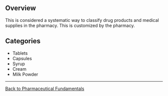 ## Overview
This is considered a systematic way to classify drug products and medical supplies in the pharmacy. This is customized by the pharmacy.

## Categories 
* Tablets 
* Capsules
* Syrup
* Cream 
* Milk Powder


***


[Back to Pharmaceutical Fundamentals](https://github.com/hmislk/hmis/wiki/Pharmaceutical-Fundamentals)